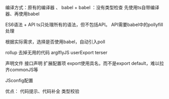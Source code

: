 编译方式：原有的编译器 、 babel + 
babel ：没有类型检查 
先使用ts自带编译器、再使用babel

ES6语法 + API
ts只处理所有的语法，但不包括API。
API需要babel中的pollyfill处理

根据实际需求，选择是否使用babel，自动引入poll



rollup
去掉无用的代码
arglflyJS
userExport terser


声明文件 接口声明
扩展配置项
export使用具名，而不是export default，难以拉齐commonJS等

JSconfig配置

优点：
代码提示、代码补全
类型校验


